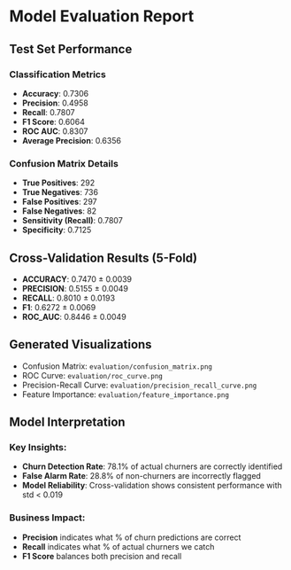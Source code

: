 
# Model Evaluation Report

## Test Set Performance

### Classification Metrics
- **Accuracy**: 0.7306
- **Precision**: 0.4958
- **Recall**: 0.7807
- **F1 Score**: 0.6064
- **ROC AUC**: 0.8307
- **Average Precision**: 0.6356

### Confusion Matrix Details
- **True Positives**: 292
- **True Negatives**: 736
- **False Positives**: 297
- **False Negatives**: 82
- **Sensitivity (Recall)**: 0.7807
- **Specificity**: 0.7125

## Cross-Validation Results (5-Fold)

- **ACCURACY**: 0.7470 ± 0.0039
- **PRECISION**: 0.5155 ± 0.0049
- **RECALL**: 0.8010 ± 0.0193
- **F1**: 0.6272 ± 0.0069
- **ROC_AUC**: 0.8446 ± 0.0049


## Generated Visualizations

- Confusion Matrix: `evaluation/confusion_matrix.png`
- ROC Curve: `evaluation/roc_curve.png`
- Precision-Recall Curve: `evaluation/precision_recall_curve.png`
- Feature Importance: `evaluation/feature_importance.png`

## Model Interpretation

### Key Insights:
- **Churn Detection Rate**: 78.1% of actual churners are correctly identified
- **False Alarm Rate**: 28.8% of non-churners are incorrectly flagged
- **Model Reliability**: Cross-validation shows consistent performance with std < 0.019

### Business Impact:
- **Precision** indicates what % of churn predictions are correct
- **Recall** indicates what % of actual churners we catch
- **F1 Score** balances both precision and recall
